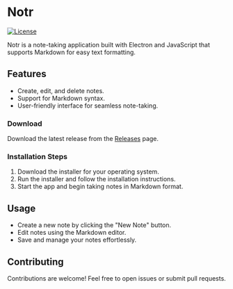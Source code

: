 # Notr

[![License](https://img.shields.io/badge/license-MIT-blue.svg)](LICENSE)

Notr is a note-taking application built with Electron and JavaScript that supports Markdown for easy text formatting.

## Features

- Create, edit, and delete notes.
- Support for Markdown syntax.
- User-friendly interface for seamless note-taking.

### Download

Download the latest release from the [Releases](https://link-to-your-releases-page) page.

### Installation Steps

1. Download the installer for your operating system.
2. Run the installer and follow the installation instructions.
3. Start the app and begin taking notes in Markdown format.

## Usage

- Create a new note by clicking the "New Note" button.
- Edit notes using the Markdown editor.
- Save and manage your notes effortlessly.

## Contributing
Contributions are welcome! Feel free to open issues or submit pull requests.


